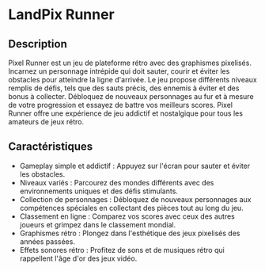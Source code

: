 # LandPix Runner

## Description

Pixel Runner est un jeu de plateforme rétro avec des graphismes pixelisés. Incarnez un personnage intrépide qui doit sauter, courir et éviter les obstacles pour atteindre la ligne d'arrivée. Le jeu propose différents niveaux remplis de défis, tels que des sauts précis, des ennemis à éviter et des bonus à collecter. Débloquez de nouveaux personnages au fur et à mesure de votre progression et essayez de battre vos meilleurs scores. Pixel Runner offre une expérience de jeu addictif et nostalgique pour tous les amateurs de jeux rétro.

## Caractéristiques

- Gameplay simple et addictif : Appuyez sur l'écran pour sauter et éviter les obstacles.
- Niveaux variés : Parcourez des mondes différents avec des environnements uniques et des défis stimulants.
- Collection de personnages : Débloquez de nouveaux personnages aux compétences spéciales en collectant des pièces tout au long du jeu.
- Classement en ligne : Comparez vos scores avec ceux des autres joueurs et grimpez dans le classement mondial.
- Graphismes rétro : Plongez dans l'esthétique des jeux pixelisés des années passées.
- Effets sonores rétro : Profitez de sons et de musiques rétro qui rappellent l'âge d'or des jeux vidéo.
